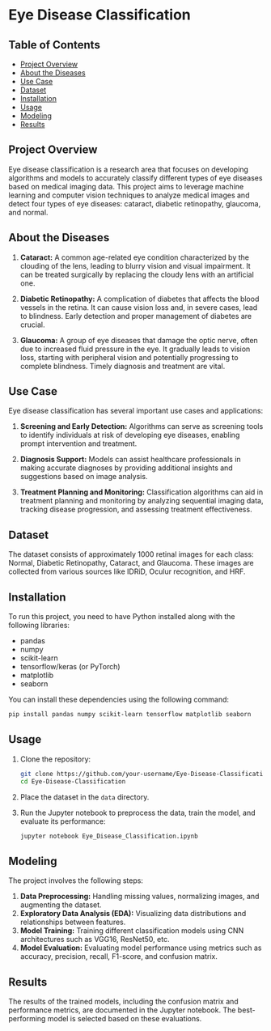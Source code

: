 
# Eye Disease Classification

## Table of Contents
- [Project Overview](#project-overview)
- [About the Diseases](#about-the-diseases)
- [Use Case](#use-case)
- [Dataset](#dataset)
- [Installation](#installation)
- [Usage](#usage)
- [Modeling](#modeling)
- [Results](#results)

## Project Overview
Eye disease classification is a research area that focuses on developing algorithms and models to accurately classify different types of eye diseases based on medical imaging data. This project aims to leverage machine learning and computer vision techniques to analyze medical images and detect four types of eye diseases: cataract, diabetic retinopathy, glaucoma, and normal.

## About the Diseases
1. **Cataract:** A common age-related eye condition characterized by the clouding of the lens, leading to blurry vision and visual impairment. It can be treated surgically by replacing the cloudy lens with an artificial one.

2. **Diabetic Retinopathy:** A complication of diabetes that affects the blood vessels in the retina. It can cause vision loss and, in severe cases, lead to blindness. Early detection and proper management of diabetes are crucial.

3. **Glaucoma:** A group of eye diseases that damage the optic nerve, often due to increased fluid pressure in the eye. It gradually leads to vision loss, starting with peripheral vision and potentially progressing to complete blindness. Timely diagnosis and treatment are vital.

## Use Case
Eye disease classification has several important use cases and applications:
1. **Screening and Early Detection:** Algorithms can serve as screening tools to identify individuals at risk of developing eye diseases, enabling prompt intervention and treatment.

2. **Diagnosis Support:** Models can assist healthcare professionals in making accurate diagnoses by providing additional insights and suggestions based on image analysis.

3. **Treatment Planning and Monitoring:** Classification algorithms can aid in treatment planning and monitoring by analyzing sequential imaging data, tracking disease progression, and assessing treatment effectiveness.

## Dataset
The dataset consists of approximately 1000 retinal images for each class: Normal, Diabetic Retinopathy, Cataract, and Glaucoma. These images are collected from various sources like IDRiD, Oculur recognition, and HRF.

## Installation
To run this project, you need to have Python installed along with the following libraries:
- pandas
- numpy
- scikit-learn
- tensorflow/keras (or PyTorch)
- matplotlib
- seaborn

You can install these dependencies using the following command:
```bash
pip install pandas numpy scikit-learn tensorflow matplotlib seaborn
```

## Usage
1. Clone the repository:
   ```bash
   git clone https://github.com/your-username/Eye-Disease-Classification.git
   cd Eye-Disease-Classification
   ```

2. Place the dataset in the `data` directory.

3. Run the Jupyter notebook to preprocess the data, train the model, and evaluate its performance:
   ```bash
   jupyter notebook Eye_Disease_Classification.ipynb
   ```

## Modeling
The project involves the following steps:
1. **Data Preprocessing:** Handling missing values, normalizing images, and augmenting the dataset.
2. **Exploratory Data Analysis (EDA):** Visualizing data distributions and relationships between features.
3. **Model Training:** Training different classification models using CNN architectures such as VGG16, ResNet50, etc.
4. **Model Evaluation:** Evaluating model performance using metrics such as accuracy, precision, recall, F1-score, and confusion matrix.

## Results
The results of the trained models, including the confusion matrix and performance metrics, are documented in the Jupyter notebook. The best-performing model is selected based on these evaluations.

